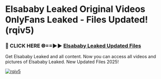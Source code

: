 # Elsababy Leaked Original Videos 0nlyFans Leaked - Files Updated! (rqiv5)

<h3>🔴 CLICK HERE 🌐==►► <a href="https://tinyurl.com/x26r9saj" rel="nofollow">Elsababy Leaked Updated Files</a></h3>

Get Elsababy Leaked and all content. Now you can access all videos and pictures of Elsababy Leaked. New Updated Files 2025!

[![rqiv5](https://i.imgur.com/LkgZPqh.gif)](https://tinyurl.com/x26r9saj)
